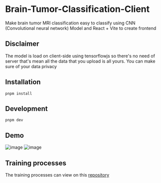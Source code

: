 # Brain-Tumor-Classification-Client
Make brain tumor MRI classification easy to classify using CNN (Convolutional neural network) Model and React + Vite to create frontend

## Disclaimer
The model is load on client-side using tensorflowjs so there's no need of server that's mean all the data that you upload is all yours. You can make sure of your data privacy

## Installation
    pnpm install
    
## Development
    pnpm dev

## Demo
![image](https://github.com/SupeemAFK/Brain-Tumor-Classification-Client/assets/83326313/cb88a2af-df7b-4c7a-84c8-b7e51ca8ce61)
![image](https://github.com/SupeemAFK/Brain-Tumor-Classification-Client/assets/83326313/911d2f8e-5713-45ca-bf77-bc0bf980b984)

## Training processes
The training processes can view on this [repository](https://github.com/SupeemAFK/Brain-Tumor-MRI-Classification)
